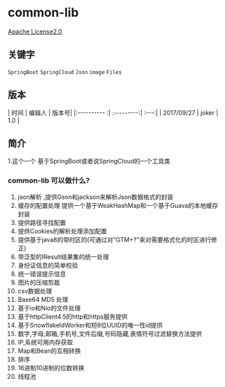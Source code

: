 # common-lib
[Apache License2.0](http://www.apache.org/licenses/)

## 关键字

`SpringBoot` `SpringCloud` `Json` `image` `Files`

## 版本

| 时间        | 编辑人     | 版本号|
|:---------- :| :---------:|  :---:|
| 2017/09/27  | joker      | 1.0 |

## 简介

1.这个一个 基于SpringBoot或者说SpringCloud的一个工具类

### common-lib 可以做什么?

1. json解析 ,提供Gson和jackson来解析Json数据格式的封装
2. 缓存的配置处理 提供一个基于WeakHashMap和一个基于Guava的本地缓存封装
3. 提供路径寻找配置
4. 提供Cookies的解析处理添加配置
5. 提供基于java8的带时区的(可通过对"GTM+?"来对需要格式化的时区进行修正)
6. 带泛型的IResult结果集的统一处理
7. 身份证信息的简单校验
8. 统一错误提示信息
9. 图片的压缩剪裁
10. csv数据处理
11. Base64 MD5 处理
12. 基于io和Nio的文件处理
13. 基于httpClient4.5的http和https服务提供
14. 基于SnowflakeIdWorker和短8位UUID的唯一性id提供
15. 数字,字母,邮箱,手机号,文件后缀,号码隐藏,表情符号过滤替换方法提供
16. IP,系统可用内存获取
17. Map和Bean的互相转换
18. 排序
19. 16进制10进制的位数转换
20. 线程池
